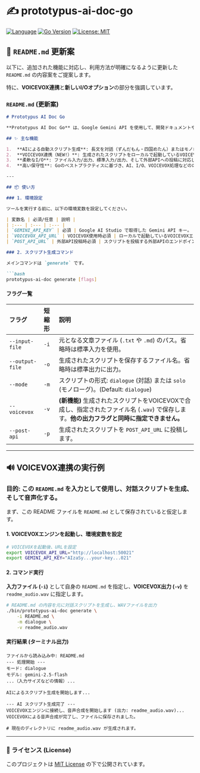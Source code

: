 # ✍️ prototypus-ai-doc-go

[![Language](https://img.shields.io/badge/Language-Go-blue)](https://golang.org/)
[![Go Version](https://img.shields.io/github/go-mod/go-version/shouni/git-gemini-reviewer-go)](https://golang.org/)
[![License: MIT](https://img.shields.io/badge/License-MIT-yellow.svg)](https://opensource.org/licenses/MIT)

## 🚀 `README.md` 更新案

以下に、追加された機能に対応し、利用方法が明確になるように更新した `README.md` の内容案をご提案します。

特に、**VOICEVOX連携**と**新しいI/Oオプション**の部分を強調しています。

### `README.md` (更新案)

````markdown
# Prototypus AI Doc Go

**Prototypus AI Doc Go** は、Google Gemini API を使用して、開発ドキュメントや技術記事などの長い文章を、対話形式またはモノローグ形式のナレーションスクリプトに変換するための CLI ツールです。

## ✨ 主な機能

1.  **AIによる自動スクリプト生成**: 長文を対話（ずんだもん・四国めたん）またはモノローグ（ずんだもん）形式のスクリプトに変換します。
2.  **VOICEVOX連携（NEW!）**: 生成されたスクリプトをローカルで起動しているVOICEVOXエンジンに送信し、**連結された一つのWAV音声ファイル**として出力できます。
3.  **柔軟なI/O**: ファイル入力/出力、標準入力/出力、そして外部APIへの投稿に対応しています。
4.  **高い保守性**: Goのベストプラクティスに基づき、AI、I/O、VOICEVOX処理などのロジックが `internal` パッケージに分離されています。

---

## 📦 使い方

### 1. 環境設定

ツールを実行する前に、以下の環境変数を設定してください。

| 変数名 | 必須/任意 | 説明 |
| :--- | :--- | :--- |
| `GEMINI_API_KEY` | 必須 | Google AI Studio で取得した Gemini API キー。 |
| `VOICEVOX_API_URL` | VOICEVOX使用時必須 | ローカルで起動しているVOICEVOXエンジンのURL。 (例: `http://localhost:50021`) |
| `POST_API_URL` | 外部API投稿時必須 | スクリプトを投稿する外部APIのエンドポイント。 |

### 2. スクリプト生成コマンド

メインコマンドは `generate` です。

```bash
prototypus-ai-doc generate [flags]
````

#### フラグ一覧

| フラグ | 短縮形 | 説明 |
| :--- | :--- | :--- |
| `--input-file` | `-i` | 元となる文章ファイル (`.txt` や `.md`) のパス。省略時は標準入力を使用。 |
| `--output-file` | `-o` | 生成されたスクリプトを保存するファイル名。省略時は標準出力に出力。 |
| `--mode` | `-m` | スクリプトの形式: `dialogue` (対話) または `solo` (モノローグ)。(Default: `dialogue`) |
| `--voicevox` | `-v` | **(新機能)** 生成されたスクリプトをVOICEVOXで合成し、指定されたファイル名 (`.wav`) で保存します。**他の出力フラグと同時に指定できません。** |
| `--post-api` | `-p` | 生成されたスクリプトを `POST_API_URL` に投稿します。 |

-----

## 🔊 VOICEVOX連携の実行例

### 目的: この `README.md` を入力として使用し、対話スクリプトを生成、そして音声化する。

まず、この README ファイルを `README.md` として保存されていると仮定します。

#### 1\. VOICEVOXエンジンを起動し、環境変数を設定

```bash
# VOICEVOXを起動後、URLを設定
export VOICEVOX_API_URL="http://localhost:50021"
export GEMINI_API_KEY="AIzaSy...your-key...021"
```

#### 2\. コマンド実行

**入力ファイル (`-i`)** として自身の `README.md` を指定し、**VOICEVOX出力 (`-v`)** を `readme_audio.wav` に指定します。

```bash
# README.md の内容を元に対話スクリプトを生成し、WAVファイルを出力
./bin/prototypus-ai-doc generate \
    -i README.md \
    -m dialogue \
    -v readme_audio.wav
```

#### 実行結果 (ターミナル出力)

```
ファイルから読み込み中: README.md
--- 処理開始 ---
モード: dialogue
モデル: gemini-2.5-flash
...（入力サイズなどの情報）...

AIによるスクリプト生成を開始します...

--- AI スクリプト生成完了 ---
VOICEVOXエンジンに接続し、音声合成を開始します (出力: readme_audio.wav)...
VOICEVOXによる音声合成が完了し、ファイルに保存されました。

# 現在のディレクトリに readme_audio.wav が生成されます。
```

-----

### 📜 ライセンス (License)

このプロジェクトは [MIT License](https://opensource.org/licenses/MIT) の下で公開されています。